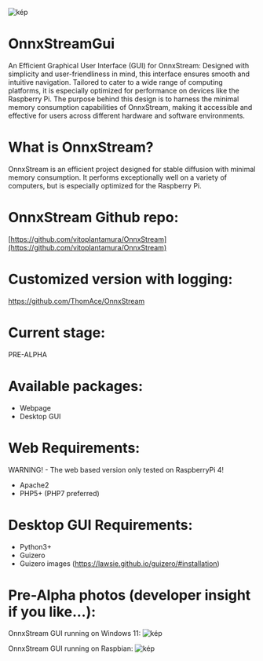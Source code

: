 ![kép](https://github.com/ThomAce/OnnxStreamGui/assets/34764511/c59dee8a-cfa5-4928-afd2-b0c343e7f1f5)

# OnnxStreamGui
An Efficient Graphical User Interface (GUI) for OnnxStream: Designed with simplicity and user-friendliness in mind, this interface ensures smooth and intuitive navigation. Tailored to cater to a wide range of computing platforms, it is especially optimized for performance on devices like the Raspberry Pi. The purpose behind this design is to harness the minimal memory consumption capabilities of OnnxStream, making it accessible and effective for users across different hardware and software environments.

# What is OnnxStream?
OnnxStream is an efficient project designed for stable diffusion with minimal memory consumption. It performs exceptionally well on a variety of computers, but is especially optimized for the Raspberry Pi.

# OnnxStream Github repo:
[https://github.com/vitoplantamura/OnnxStream](https://github.com/vitoplantamura/OnnxStream)

# Customized version with logging:
https://github.com/ThomAce/OnnxStream

# Current stage:
PRE-ALPHA

# Available packages:
- Webpage
- Desktop GUI

# Web Requirements:
WARNING! - The web based version only tested on RaspberryPi 4!
- Apache2
- PHP5+ (PHP7 preferred)

# Desktop GUI Requirements:
- Python3+
- Guizero
- Guizero images (https://lawsie.github.io/guizero/#installation)


# Pre-Alpha photos (developer insight if you like...):

OnnxStream GUI running on Windows 11:
![kép](https://github.com/ThomAce/OnnxStreamGui/assets/34764511/d6302eb3-0820-418d-8292-fbf1f86dedb7)


OnnxStream GUI running on Raspbian:
![kép](https://github.com/ThomAce/OnnxStreamGui/assets/34764511/b3eca91d-3df7-461e-89a3-b43abfee693a)




